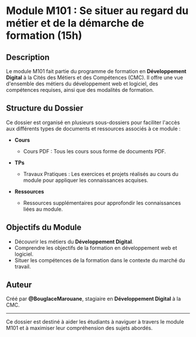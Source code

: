 # Module M101 : Se situer au regard du métier et de la démarche de formation (15h)  

## Description
Le module M101 fait partie du programme de formation en **Développement Digital** à la Cités des Métiers et des Compétences (CMC). Il offre une vue d'ensemble des métiers du développement web et logiciel, des compétences requises, ainsi que des modalités de formation.

## Structure du Dossier
Ce dossier est organisé en plusieurs sous-dossiers pour faciliter l'accès aux différents types de documents et ressources associés à ce module :  

- **Cours**  
  - Cours PDF : Tous les cours sous forme de documents PDF.

- **TPs**  
  - Travaux Pratiques : Les exercices et projets réalisés au cours du module pour appliquer les connaissances acquises.  

- **Ressources**  
  - Ressources supplémentaires pour approfondir les connaissances liées au module.  

## Objectifs du Module
- Découvrir les métiers du **Développement Digital**.  
- Comprendre les objectifs de la formation en développement web et logiciel.  
- Situer les compétences de la formation dans le contexte du marché du travail.  

## Auteur
Créé par **@BouglaceMarouane**, stagiaire en **Développement Digital** à la CMC.

---

Ce dossier est destiné à aider les étudiants à naviguer à travers le module M101 et à maximiser leur compréhension des sujets abordés.
